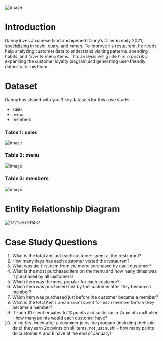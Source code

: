 ![image](https://github.com/user-attachments/assets/ca20dc99-84b0-4dcf-b7a4-8b1b90404058)
# Introduction

Danny loves Japanese food and opened Danny’s Diner in early 2021, specializing in sushi, curry, and ramen. To improve his restaurant, he needs help analyzing customer data to understand visiting patterns, spending habits, and favorite menu items. This analysis will guide him in possibly expanding the customer loyalty program and generating user-friendly datasets for his team.

# Dataset

Danny has shared with you 3 key datasets for this case study:

* sales
* menu
* members
### Table 1: sales
![image](https://github.com/user-attachments/assets/c24d082c-6042-4c4f-bd48-78af7ea28449)
### Table 2: menu
![image](https://github.com/user-attachments/assets/20d1ff89-2b00-4961-8fdb-796404eb7c1f)
### Table 3: members
![image](https://github.com/user-attachments/assets/65ad950d-6837-4c1c-85fb-ffdad385a0d9)

# Entity Relationship Diagram

![1721576761437](https://github.com/user-attachments/assets/1134e0a0-685b-4b1e-99c2-c95e46920245)


# Case Study Questions

1. What is the total amount each customer spent at the restaurant?
2. How many days has each customer visited the restaurant?
3. What was the first item from the menu purchased by each customer?
4. What is the most purchased item on the menu and how many times was it purchased by all customers?
5. Which item was the most popular for each customer?
6. Which item was purchased first by the customer after they became a member?
7. Which item was purchased just before the customer became a member?
8. What is the total items and amount spent for each member before they became a member?
9. If each $1 spent equates to 10 points and sushi has a 2x points multiplier - how many points would each customer have?
10. In the first week after a customer joins the program (including their join date) they earn 2x points on all items, not just sushi - how many points do customer A and B have at the end of January?

